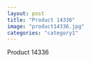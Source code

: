 ```yaml
---
layout: post
title: "Product 14336"
image: "product14336.jpg"
categories: "category1"
---
```

Product 14336
